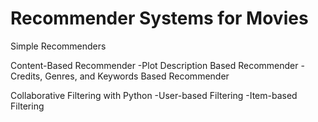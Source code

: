 # Recommender Systems for Movies

Simple Recommenders

Content-Based Recommender
    -Plot Description Based Recommender
    -Credits, Genres, and Keywords Based Recommender

Collaborative Filtering with Python
    -User-based Filtering
    -Item-based Filtering


